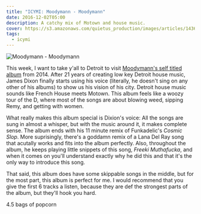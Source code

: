 ```yaml
---
title: "ICYMI: Moodymann - Moodymann"
date: 2016-12-02T05:00
description: A catchy mix of Motown and house music.
cover: https://s3.amazonaws.com/quietus_production/images/articles/14368/Moodymann-Moodymann-AlbumKings.com__1390917219.jpg
tags: 
  - icymi
---
```


![Moodymann - Moodymann][1]

This week, I want to take y'all to Detroit to visit [Moodymann's self titled album][2]
from 2014. After 21 years of creating low key Detroit house music, James Dixon
finally starts using his voice (literally, he doesn't sing on any other of his
albums) to show us his vision of his city. Detroit house music sounds like
French House meets Motown. This album feels like a woozy tour of the D, where
most of the songs are about blowing weed, sipping Remy, and getting with women.

What really makes this album special is Dixion's voice: All the songs are sung
in almost a whisper, but with the music around it, it makes complete sense. The
album ends with his 11 minute remix of Funkadelic's *Cosmic Slop*. More
suprisingly, there's a goddamn remix of a Lana Del Ray song that acutally works
and fits into the album perfectly. Also, throughout the album, he keeps playing
little snippets of this song, *Freeki Muthafucka*, and when it comes on you'll
understand exactly why he did this and that it's the only way to introduce this
song.

That said, this album does have some skippable songs in the middle, but for the
most part, this album is perfect for me. I would recommend that you give the
first 6 tracks a listen, because they are def the strongest parts of the album,
but they'll hook you hard.

4.5 bags of popcorn

[1]: https://s3.amazonaws.com/quietus_production/images/articles/14368/Moodymann-Moodymann-AlbumKings.com__1390917219.jpg
[2]: https://open.spotify.com/album/61sGO58ljdDgD4Mn6Bcj3P
